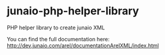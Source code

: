 junaio-php-helper-library
=========================

PHP helper library to create junaio XML 

You can find the full documentation here:
http://dev.junaio.com/arel/documentationArelXML/index.html
